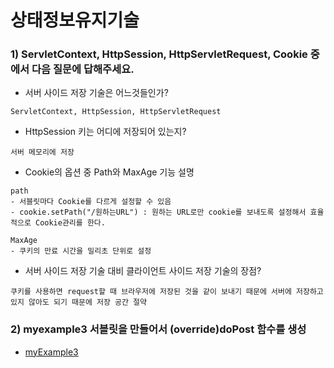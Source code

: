 # 상태정보유지기술

### 1) ServletContext, HttpSession, HttpServletRequest, Cookie 중에서 다음 질문에 답해주세요.

* 서버 사이드 저장 기술은 어느것들인가? <br>
```
ServletContext, HttpSession, HttpServletRequest
```

* HttpSession 키는 어디에 저장되어 있는지? <br>
```
서버 메모리에 저장
```

* Cookie의 옵션 중 Path와 MaxAge 기능 설명 <br>
```
path
- 서블릿마다 Cookie를 다르게 설정할 수 있음
- cookie.setPath("/원하는URL") : 원하는 URL로만 cookie를 보내도록 설정해서 효율적으로 Cookie관리를 한다.

MaxAge
- 쿠키의 만료 시간을 밀리초 단위로 설정
```

* 서버 사이드 저장 기술 대비 클라이언트 사이드 저장 기술의 장점? <br>
 ```
쿠키를 사용하면 request할 때 브라우저에 저장된 것을 같이 보내기 때문에 서버에 저장하고 있지 않아도 되기 때문에 저장 공간 절약
```

### 2) myexample3 서블릿을 만들어서 (override)doPost 함수를 생성

* [myExample3]()
